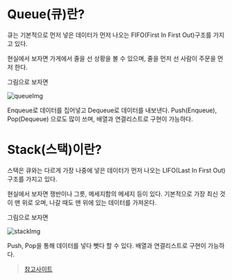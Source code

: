# Queue(큐)란?

큐는 기본적으로 먼저 넣은 데이터가 먼저 나오는 FIFO(First In First Out)구조를 가지고 있다.

현실에서 보자면 가게에서 줄을 선 상황을 볼 수 있으며, 줄을 먼저 선 사람이 주문을 먼저 한다.

그림으로 보자면

![queueImg](https://media.vlpt.us/images/sbinha/post/dbc199b3-6959-464e-872d-39c503fa0b1b/Screenshot%202020-04-20%2019.19.59.png)

Enqueue로 데이터를 집어넣고 Dequeue로 데이터를 내보낸다. Push(Enqueue), Pop(Dequeue) 으로도 많이 쓰며, 배열과 연결리스트로 구현이 가능하다.

# Stack(스택)이란?

스택은 큐와는 다르게 가장 나중에 넣은 데이터가 먼저 나오는 LIFO(Last In First Out)구조를 가지고 있다.

현실에서 보자면 쟁반이나 그릇, 메세지함의 메세지 등이 있다. 기본적으로 가장 최신 것이 맨 위로 오며, 나갈 때도 맨 위에 있는 데이터를 가져온다.

그림으로 보자면

![stackImg](https://media.vlpt.us/images/sbinha/post/17a3cf61-fb95-4970-b66c-92a71b99846b/Screenshot%202020-04-20%2019.07.55.png)

Push, Pop을 통해 데이터를 넣다 뺏다 할 수 있다. 배열과 연결리스트로 구현이 가능하다.

> [참고사이트](https://www.boostcourse.org/cs112/lecture/119044)

